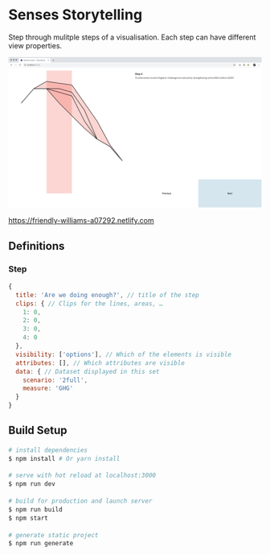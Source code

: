 # Senses Storytelling

Step through mulitple steps of a visualisation. Each step can have different view properties.

![Screenshot](screenshot.png)

https://friendly-williams-a07292.netlify.com

## Definitions

### Step

```js
{
  title: 'Are we doing enough?', // title of the step
  clips: { // Clips for the lines, areas, …
    1: 0,
    2: 0,
    3: 0,
    4: 0
  },
  visibility: ['options'], // Which of the elements is visible
  attributes: [], // Which attributes are visible
  data: { // Dataset displayed in this set
    scenario: '2full',
    measure: 'GHG'
  }
}
```

## Build Setup

``` bash
# install dependencies
$ npm install # Or yarn install

# serve with hot reload at localhost:3000
$ npm run dev

# build for production and launch server
$ npm run build
$ npm start

# generate static project
$ npm run generate
```
